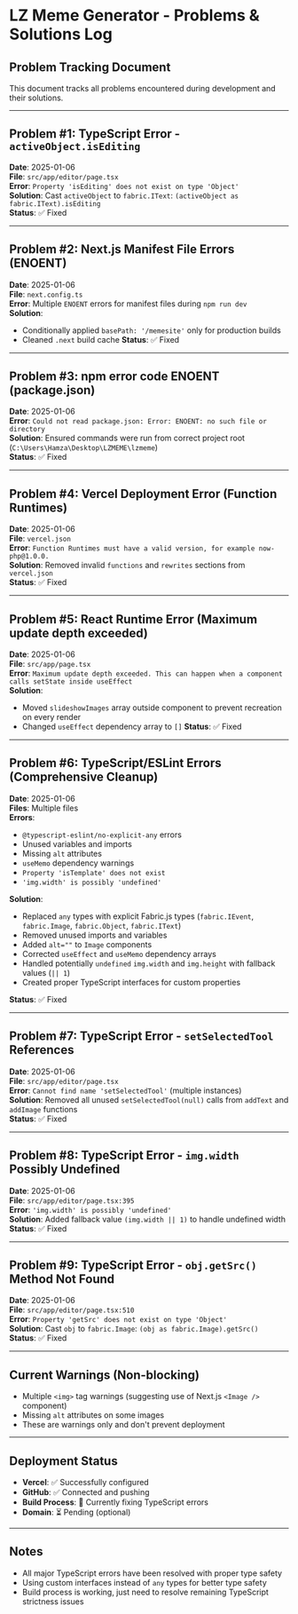 # LZ Meme Generator - Problems & Solutions Log

## Problem Tracking Document
This document tracks all problems encountered during development and their solutions.

---

## Problem #1: TypeScript Error - `activeObject.isEditing`
**Date**: 2025-01-06  
**File**: `src/app/editor/page.tsx`  
**Error**: `Property 'isEditing' does not exist on type 'Object'`  
**Solution**: Cast `activeObject` to `fabric.IText`: `(activeObject as fabric.IText).isEditing`  
**Status**: ✅ Fixed

---

## Problem #2: Next.js Manifest File Errors (ENOENT)
**Date**: 2025-01-06  
**File**: `next.config.ts`  
**Error**: Multiple `ENOENT` errors for manifest files during `npm run dev`  
**Solution**: 
- Conditionally applied `basePath: '/memesite'` only for production builds
- Cleaned `.next` build cache
**Status**: ✅ Fixed

---

## Problem #3: npm error code ENOENT (package.json)
**Date**: 2025-01-06  
**Error**: `Could not read package.json: Error: ENOENT: no such file or directory`  
**Solution**: Ensured commands were run from correct project root (`C:\Users\Hamza\Desktop\LZMEME\lzmeme`)  
**Status**: ✅ Fixed

---

## Problem #4: Vercel Deployment Error (Function Runtimes)
**Date**: 2025-01-06  
**File**: `vercel.json`  
**Error**: `Function Runtimes must have a valid version, for example now-php@1.0.0.`  
**Solution**: Removed invalid `functions` and `rewrites` sections from `vercel.json`  
**Status**: ✅ Fixed

---

## Problem #5: React Runtime Error (Maximum update depth exceeded)
**Date**: 2025-01-06  
**File**: `src/app/page.tsx`  
**Error**: `Maximum update depth exceeded. This can happen when a component calls setState inside useEffect`  
**Solution**: 
- Moved `slideshowImages` array outside component to prevent recreation on every render
- Changed `useEffect` dependency array to `[]`
**Status**: ✅ Fixed

---

## Problem #6: TypeScript/ESLint Errors (Comprehensive Cleanup)
**Date**: 2025-01-06  
**Files**: Multiple files  
**Errors**: 
- `@typescript-eslint/no-explicit-any` errors
- Unused variables and imports
- Missing `alt` attributes
- `useMemo` dependency warnings
- `Property 'isTemplate' does not exist`
- `'img.width' is possibly 'undefined'`

**Solution**: 
- Replaced `any` types with explicit Fabric.js types (`fabric.IEvent`, `fabric.Image`, `fabric.Object`, `fabric.IText`)
- Removed unused imports and variables
- Added `alt=""` to `Image` components
- Corrected `useEffect` and `useMemo` dependency arrays
- Handled potentially `undefined` `img.width` and `img.height` with fallback values (`|| 1`)
- Created proper TypeScript interfaces for custom properties

**Status**: ✅ Fixed

---

## Problem #7: TypeScript Error - `setSelectedTool` References
**Date**: 2025-01-06  
**File**: `src/app/editor/page.tsx`  
**Error**: `Cannot find name 'setSelectedTool'` (multiple instances)  
**Solution**: Removed all unused `setSelectedTool(null)` calls from `addText` and `addImage` functions  
**Status**: ✅ Fixed

---

## Problem #8: TypeScript Error - `img.width` Possibly Undefined
**Date**: 2025-01-06  
**File**: `src/app/editor/page.tsx:395`  
**Error**: `'img.width' is possibly 'undefined'`  
**Solution**: Added fallback value `(img.width || 1)` to handle undefined width  
**Status**: ✅ Fixed

---

## Problem #9: TypeScript Error - `obj.getSrc()` Method Not Found
**Date**: 2025-01-06  
**File**: `src/app/editor/page.tsx:510`  
**Error**: `Property 'getSrc' does not exist on type 'Object'`  
**Solution**: Cast `obj` to `fabric.Image`: `(obj as fabric.Image).getSrc()`  
**Status**: ✅ Fixed

---

## Current Warnings (Non-blocking)
- Multiple `<img>` tag warnings (suggesting use of Next.js `<Image />` component)
- Missing `alt` attributes on some images
- These are warnings only and don't prevent deployment

---

## Deployment Status
- **Vercel**: ✅ Successfully configured
- **GitHub**: ✅ Connected and pushing
- **Build Process**: 🔄 Currently fixing TypeScript errors
- **Domain**: ⏳ Pending (optional)

---

## Notes
- All major TypeScript errors have been resolved with proper type safety
- Using custom interfaces instead of `any` types for better type safety
- Build process is working, just need to resolve remaining TypeScript strictness issues
